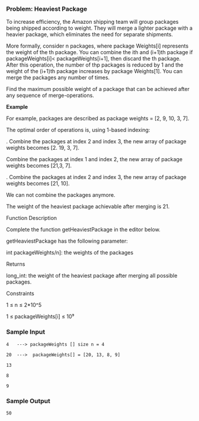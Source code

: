 <h3>Problem: Heaviest Package</h3>

To increase efficiency, the Amazon shipping team will group packages being shipped according to weight. They will merge a lighter package with a heavier package, which eliminates the need for separate shipments.

More formally, consider n packages, where package Weights[i] represents the weight of the th package. You can combine the ith and (i+1)th package if packageWeights[i]< packageWeights[i+1], then discard the th package. After this operation, the number of thp packages is reduced by 1 and the weight of the (i+1)th package increases by package Weights[1]. You can merge the packages any number of times.

Find the maximum possible weight of a package that can be achieved after any sequence of merge-operations.

**Example**

For example, packages are described as package weights = [2, 9, 10, 3, 7].

The optimal order of operations is, using 1-based indexing:

. Combine the packages at index 2 and index 3, the new array of package weights becomes [2. 19, 3, 7].

Combine the packages at index 1 and index 2, the new array of package weights becomes [21,3, 7].

. Combine the packages at index 2 and index 3, the new array of package weights becomes [21, 10].

We can not combine the packages anymore.

The weight of the heaviest package achievable after merging is 21.

Function Description

Complete the function getHeaviestPackage in the editor below.

getHeaviestPackage has the following parameter:

int packageWeights/n]: the weights of the packages

Returns

long_int: the weight of the heaviest package after merging all possible packages.

Constraints

1 ≤ n ≤ 2*10^5

1 ≤ packageWeights[i] ≤ 10⁹

<h3>Sample Input</h3>

```
4   ---> packageWeights [] size n = 4

20  --->  packageWeights[] = [20, 13, 8, 9]

13

8

9
```

<h3>Sample Output</h3>

```
50
```
